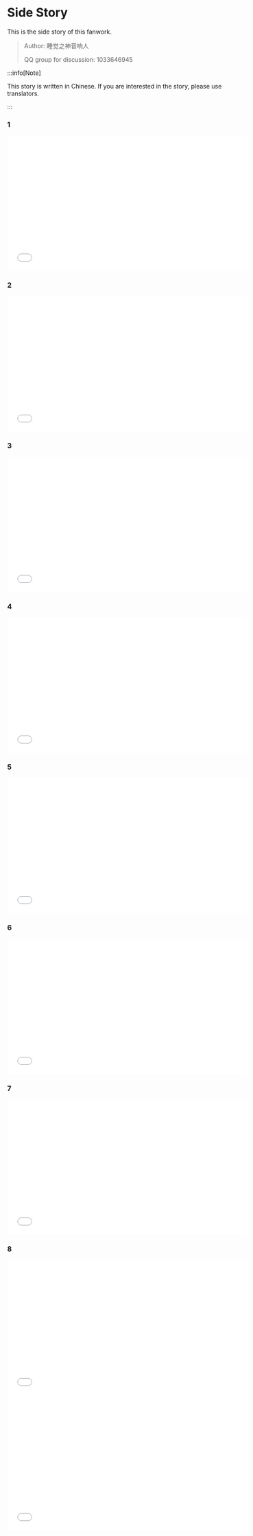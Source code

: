 # Side Story

This is the side story of this fanwork.

> Author: 睡觉之神音响人
>
> QQ group for discussion: 1033646945

:::info[Note]

This story is written in Chinese. If you are interested in the story, please use translators.

:::

### 1

<iframe width="560" height="315" src="//player.bilibili.com/player.html?isOutside=true&aid=113654733214186&bvid=BV1VEqoYmEXa&cid=27803058859&p=1&autoplay=false" scrolling="no" border="0" frameborder="no" allow="accelerometer; autoplay; clipboard-write; encrypted-media; gyroscope; picture-in-picture; web-share" framespacing="0" allowfullscreen="true"></iframe>

### 2

<iframe width="560" height="315" src="//player.bilibili.com/player.html?isOutside=true&aid=113764607202267&bvid=BV1QV6UYfEVm&cid=27808630426&p=1&autoplay=false" scrolling="no" border="0" frameborder="no" allow="accelerometer; autoplay; clipboard-write; encrypted-media; gyroscope; picture-in-picture; web-share" framespacing="0" allowfullscreen="true"></iframe>

### 3

<iframe width="560" height="315" src="//player.bilibili.com/player.html?isOutside=true&aid=113844131207191&bvid=BV1Agcoe4Emq&cid=27925022126&p=1&autoplay=false" scrolling="no" border="0" frameborder="no" allow="accelerometer; autoplay; clipboard-write; encrypted-media; gyroscope; picture-in-picture; web-share" framespacing="0" allowfullscreen="true"></iframe>

### 4

<iframe width="560" height="315" src="//player.bilibili.com/player.html?isOutside=true&aid=113932412915799&bvid=BV1ytFBeME64&cid=28233304959&p=1&autoplay=false" scrolling="no" border="0" frameborder="no" allow="accelerometer; autoplay; clipboard-write; encrypted-media; gyroscope; picture-in-picture; web-share" framespacing="0" allowfullscreen="true"></iframe>

### 5

<iframe width="560" height="315" src="//player.bilibili.com/player.html?isOutside=true&aid=113972510462047&bvid=BV1y2NmeyEB5&cid=28293400626&p=1&autoplay=false" scrolling="no" border="0" frameborder="no" allow="accelerometer; autoplay; clipboard-write; encrypted-media; gyroscope; picture-in-picture; web-share" framespacing="0" allowfullscreen="true"></iframe>

### 6

<iframe width="560" height="315" src="//player.bilibili.com/player.html?isOutside=true&aid=114013228768068&bvid=BV13LALefEoB&cid=28422638106&p=1&autoplay=false" scrolling="no" border="0" frameborder="no" allow="accelerometer; autoplay; clipboard-write; encrypted-media; gyroscope; picture-in-picture; web-share" framespacing="0" allowfullscreen="true"></iframe>

### 7

<iframe width="560" height="315" src="//player.bilibili.com/player.html?isOutside=true&aid=114170045406679&bvid=BV1UvQbYAEHp&cid=28894366358&p=1&autoplay=false" scrolling="no" border="0" frameborder="no" allow="accelerometer; autoplay; clipboard-write; encrypted-media; gyroscope; picture-in-picture; web-share" framespacing="0" allowfullscreen="true"></iframe>

### 8

<iframe width="560" height="315" src="//player.bilibili.com/player.html?isOutside=true&aid=114325570263550&bvid=BV1zXdhYPEGN&cid=29378283966&p=1&autoplay=false" scrolling="no" border="0" frameborder="no" allow="accelerometer; autoplay; clipboard-write; encrypted-media; gyroscope; picture-in-picture; web-share" framespacing="0" allowfullscreen="true"></iframe>

<iframe width="560" height="315" src="//player.bilibili.com/player.html?isOutside=true&aid=114523138823544&bvid=BV1V2JwzbELf&cid=30009264095&p=1&autoplay=false" scrolling="no" border="0" frameborder="no" allow="accelerometer; autoplay; clipboard-write; encrypted-media; gyroscope; picture-in-picture; web-share" framespacing="0" allowfullscreen="true"></iframe>
